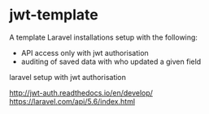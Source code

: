 # jwt-template
A template Laravel installations setup with the following:

* API access only with jwt authorisation
* auditing of saved data with who updated a given field



laravel setup with jwt authorisation

http://jwt-auth.readthedocs.io/en/develop/
https://laravel.com/api/5.6/index.html

